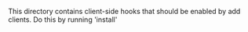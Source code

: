 This directory contains client-side hooks that should be enabled by add clients.
Do this by running 'install'    
